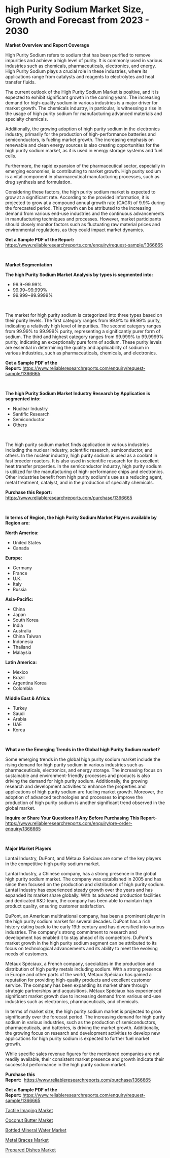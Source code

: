<p><h1>high Purity Sodium Market Size, Growth and Forecast from 2023 - 2030</h1></p><p><strong>Market Overview and Report Coverage</strong></p>
<p><p>High Purity Sodium refers to sodium that has been purified to remove impurities and achieve a high level of purity. It is commonly used in various industries such as chemicals, pharmaceuticals, electronics, and energy. High Purity Sodium plays a crucial role in these industries, where its applications range from catalysts and reagents to electrolytes and heat transfer fluids.</p><p>The current outlook of the High Purity Sodium Market is positive, and it is expected to exhibit significant growth in the coming years. The increasing demand for high-quality sodium in various industries is a major driver for market growth. The chemicals industry, in particular, is witnessing a rise in the usage of high purity sodium for manufacturing advanced materials and specialty chemicals.</p><p>Additionally, the growing adoption of high purity sodium in the electronics industry, primarily for the production of high-performance batteries and semiconductors, is fueling market growth. The increasing emphasis on renewable and clean energy sources is also creating opportunities for the high purity sodium market, as it is used in energy storage systems and fuel cells.</p><p>Furthermore, the rapid expansion of the pharmaceutical sector, especially in emerging economies, is contributing to market growth. High purity sodium is a vital component in pharmaceutical manufacturing processes, such as drug synthesis and formulation.</p><p>Considering these factors, the high purity sodium market is expected to grow at a significant rate. According to the provided information, it is projected to grow at a compound annual growth rate (CAGR) of 9.9% during the forecasted period. This growth can be attributed to the increasing demand from various end-use industries and the continuous advancements in manufacturing techniques and processes. However, market participants should closely monitor factors such as fluctuating raw material prices and environmental regulations, as they could impact market dynamics.</p></p>
<p><strong>Get a Sample PDF of the Report:</strong> <a href="https://www.reliableresearchreports.com/enquiry/request-sample/1366665">https://www.reliableresearchreports.com/enquiry/request-sample/1366665</a></p>
<p>&nbsp;</p>
<p><strong>Market Segmentation</strong></p>
<p><strong>The high Purity Sodium Market Analysis by types is segmented into:</strong></p>
<p><ul><li>99.9~99.99%</li><li>99.99~99.999%</li><li>99.999~99.9999%</li></ul></p>
<p>&nbsp;</p>
<p><p>The market for high purity sodium is categorized into three types based on their purity levels. The first category ranges from 99.9% to 99.99% purity, indicating a relatively high level of impurities. The second category ranges from 99.99% to 99.999% purity, representing a significantly purer form of sodium. The third and highest category ranges from 99.999% to 99.9999% purity, indicating an exceptionally pure form of sodium. These purity levels are essential in determining the quality and applicability of sodium in various industries, such as pharmaceuticals, chemicals, and electronics.</p></p>
<p><strong>Get a Sample PDF of the Report:</strong>&nbsp;<a href="https://www.reliableresearchreports.com/enquiry/request-sample/1366665">https://www.reliableresearchreports.com/enquiry/request-sample/1366665</a></p>
<p>&nbsp;</p>
<p><strong>The high Purity Sodium Market Industry Research by Application is segmented into:</strong></p>
<p><ul><li>Nuclear Industry</li><li>Santific Research</li><li>Semiconductor</li><li>Others</li></ul></p>
<p>&nbsp;</p>
<p><p>The high purity sodium market finds application in various industries including the nuclear industry, scientific research, semiconductor, and others. In the nuclear industry, high purity sodium is used as a coolant in fast breeder reactors. It is also used in scientific research for its excellent heat transfer properties. In the semiconductor industry, high purity sodium is utilized for the manufacturing of high-performance chips and electronics. Other industries benefit from high purity sodium's use as a reducing agent, metal treatment, catalyst, and in the production of specialty chemicals.</p></p>
<p><strong>Purchase this Report:</strong>&nbsp; <a href="https://www.reliableresearchreports.com/purchase/1366665">https://www.reliableresearchreports.com/purchase/1366665</a></p>
<p>&nbsp;</p>
<p><strong>In terms of Region, the high Purity Sodium Market Players available by Region are:</strong></p>
<p>
    <p> <strong> North America: </strong>
        <ul>
            <li>United States</li>
            <li>Canada</li>
        </ul>
        </p> 
    <p> <strong> Europe: </strong>
        <ul>
            <li>Germany</li>
            <li>France</li>
            <li>U.K.</li>
            <li>Italy</li>
            <li>Russia</li>
        </ul>
        </p> 
    <p> <strong> Asia-Pacific: </strong>
        <ul>
            <li>China</li>
            <li>Japan</li>
            <li>South Korea</li>
            <li>India</li>
            <li>Australia</li>
            <li>China Taiwan</li>
            <li>Indonesia</li>
            <li>Thailand</li>
            <li>Malaysia</li>
        </ul>
        </p> 
    <p> <strong> Latin America: </strong>
        <ul>
            <li>Mexico</li>
            <li>Brazil</li>
            <li>Argentina Korea</li>
            <li>Colombia</li>
        </ul>
        </p> 
    <p> <strong> Middle East & Africa: </strong>
        <ul>
            <li>Turkey</li>
            <li>Saudi</li>
            <li>Arabia</li>
            <li>UAE</li>
            <li>Korea</li>
        </ul>
    </p>
    </p>
<p>&nbsp;</p>
<p><strong>What are the Emerging Trends in the Global high Purity Sodium market?</strong></p>
<p><p>Some emerging trends in the global high purity sodium market include the rising demand for high purity sodium in various industries such as pharmaceuticals, electronics, and energy storage. The increasing focus on sustainable and environment-friendly processes and products is also driving the demand for high purity sodium. Additionally, the growing research and development activities to enhance the properties and applications of high purity sodium are fueling market growth. Moreover, the adoption of advanced technologies and processes to improve the production of high purity sodium is another significant trend observed in the global market.</p></p>
<p><strong>Inquire or Share Your Questions If Any Before Purchasing This Report</strong>- <a href="https://www.reliableresearchreports.com/enquiry/pre-order-enquiry/1366665">https://www.reliableresearchreports.com/enquiry/pre-order-enquiry/1366665</a></p>
<p>&nbsp;</p>
<p><strong>Major Market Players</strong></p>
<p><p>Lantai Industry, DuPont, and Métaux Spéciaux are some of the key players in the competitive high purity sodium market.</p><p>Lantai Industry, a Chinese company, has a strong presence in the global high purity sodium market. The company was established in 2005 and has since then focused on the production and distribution of high purity sodium. Lantai Industry has experienced steady growth over the years and has expanded its market share globally. With its advanced production facilities and dedicated R&D team, the company has been able to maintain high product quality, ensuring customer satisfaction.</p><p>DuPont, an American multinational company, has been a prominent player in the high purity sodium market for several decades. DuPont has a rich history dating back to the early 19th century and has diversified into various industries. The company's strong commitment to research and development has enabled it to stay ahead of its competitors. DuPont's market growth in the high purity sodium segment can be attributed to its focus on technological advancements and its ability to meet the evolving needs of customers.</p><p>Métaux Spéciaux, a French company, specializes in the production and distribution of high purity metals including sodium. With a strong presence in Europe and other parts of the world, Métaux Spéciaux has gained a reputation for providing high-quality products and excellent customer service. The company has been expanding its market share through strategic partnerships and acquisitions. Métaux Spéciaux has experienced significant market growth due to increasing demand from various end-use industries such as electronics, pharmaceuticals, and chemicals.</p><p>In terms of market size, the high purity sodium market is projected to grow significantly over the forecast period. The increasing demand for high purity sodium in various industries, such as the production of semiconductors, pharmaceuticals, and batteries, is driving the market growth. Additionally, the growing focus on research and development activities to develop new applications for high purity sodium is expected to further fuel market growth.</p><p>While specific sales revenue figures for the mentioned companies are not readily available, their consistent market presence and growth indicate their successful performance in the high purity sodium market.</p></p>
<p><strong>Purchase this Report:</strong>&nbsp;&nbsp;<a href="https://www.reliableresearchreports.com/purchase/1366665">https://www.reliableresearchreports.com/purchase/1366665</a></p>
<p></p>
<p><strong>Get a Sample PDF of the Report:</strong>&nbsp;<a href="https://www.reliableresearchreports.com/enquiry/request-sample/1366665">https://www.reliableresearchreports.com/enquiry/request-sample/1366665</a></p>
<p><p><a href="https://medium.com/@barbarafranklin1904/tactile-imaging-market-size-cagr-trends-2024-2030-55e2cf09a2cf">Tactile Imaging Market</a></p><p><a href="https://www.linkedin.com/pulse/coconut-butter-market-share-amp-new-trends-analysis-6gppc/">Coconut Butter Market</a></p><p><a href="https://www.linkedin.com/pulse/bottled-mineral-water-market-size-share-amp-trends-analysis-exmec/">Bottled Mineral Water Market</a></p><p><a href="https://medium.com/@crystalellis1905/metal-braces-market-size-cagr-trends-2024-2030-6efc05c45838">Metal Braces Market</a></p><p><a href="https://www.linkedin.com/pulse/prepared-dishes-market-insights-players-forecast-till-6vqtc/">Prepared Dishes Market</a></p></p>
